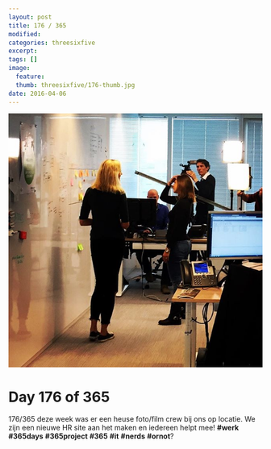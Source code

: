 ```yaml
---
layout: post
title: 176 / 365
modified:
categories: threesixfive
excerpt:
tags: []
image:
  feature: 
  thumb: threesixfive/176-thumb.jpg
date: 2016-04-06
---
```


![176](/images/threesixfive/176.jpg)

# Day 176 of 365

176/365 deze week was er een heuse foto/film crew bij ons op locatie. We zijn een nieuwe HR site aan het maken en iedereen helpt mee! **\#werk** **\#365days** **\#365project** **\#365** **\#it** **\#nerds** **\#ornot**?
